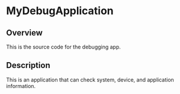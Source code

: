 # MyDebugApplication

## Overview
This is the source code for the debugging app.

## Description
This is an application that can check system, device, and application information.
